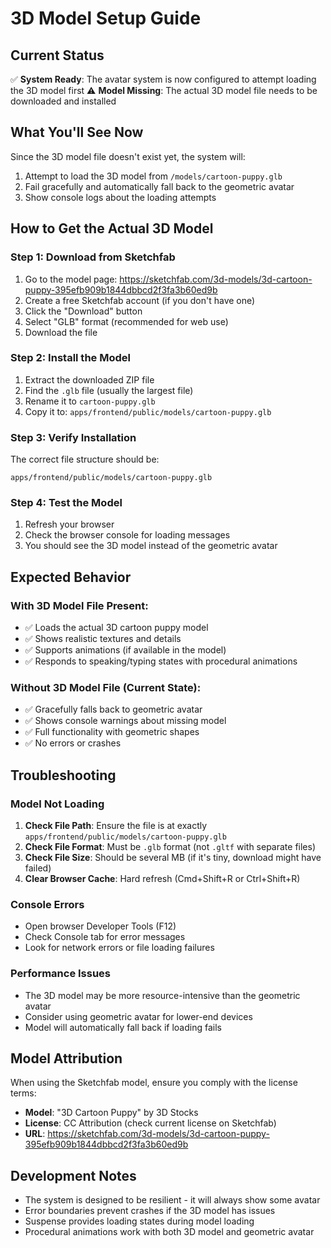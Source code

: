 # 3D Model Setup Guide

## Current Status
✅ **System Ready**: The avatar system is now configured to attempt loading the 3D model first
⚠️ **Model Missing**: The actual 3D model file needs to be downloaded and installed

## What You'll See Now
Since the 3D model file doesn't exist yet, the system will:
1. Attempt to load the 3D model from `/models/cartoon-puppy.glb`
2. Fail gracefully and automatically fall back to the geometric avatar
3. Show console logs about the loading attempts

## How to Get the Actual 3D Model

### Step 1: Download from Sketchfab
1. Go to the model page: https://sketchfab.com/3d-models/3d-cartoon-puppy-395efb909b1844dbbcd2f3fa3b60ed9b
2. Create a free Sketchfab account (if you don't have one)
3. Click the "Download" button
4. Select "GLB" format (recommended for web use)
5. Download the file

### Step 2: Install the Model
1. Extract the downloaded ZIP file
2. Find the `.glb` file (usually the largest file)
3. Rename it to `cartoon-puppy.glb`
4. Copy it to: `apps/frontend/public/models/cartoon-puppy.glb`

### Step 3: Verify Installation
The correct file structure should be:
```
apps/frontend/public/models/cartoon-puppy.glb
```

### Step 4: Test the Model
1. Refresh your browser
2. Check the browser console for loading messages
3. You should see the 3D model instead of the geometric avatar

## Expected Behavior

### With 3D Model File Present:
- ✅ Loads the actual 3D cartoon puppy model
- ✅ Shows realistic textures and details
- ✅ Supports animations (if available in the model)
- ✅ Responds to speaking/typing states with procedural animations

### Without 3D Model File (Current State):
- ✅ Gracefully falls back to geometric avatar
- ✅ Shows console warnings about missing model
- ✅ Full functionality with geometric shapes
- ✅ No errors or crashes

## Troubleshooting

### Model Not Loading
1. **Check File Path**: Ensure the file is at exactly `apps/frontend/public/models/cartoon-puppy.glb`
2. **Check File Format**: Must be `.glb` format (not `.gltf` with separate files)
3. **Check File Size**: Should be several MB (if it's tiny, download might have failed)
4. **Clear Browser Cache**: Hard refresh (Cmd+Shift+R or Ctrl+Shift+R)

### Console Errors
- Open browser Developer Tools (F12)
- Check Console tab for error messages
- Look for network errors or file loading failures

### Performance Issues
- The 3D model may be more resource-intensive than the geometric avatar
- Consider using geometric avatar for lower-end devices
- Model will automatically fall back if loading fails

## Model Attribution
When using the Sketchfab model, ensure you comply with the license terms:
- **Model**: "3D Cartoon Puppy" by 3D Stocks
- **License**: CC Attribution (check current license on Sketchfab)
- **URL**: https://sketchfab.com/3d-models/3d-cartoon-puppy-395efb909b1844dbbcd2f3fa3b60ed9b

## Development Notes
- The system is designed to be resilient - it will always show some avatar
- Error boundaries prevent crashes if the 3D model has issues
- Suspense provides loading states during model loading
- Procedural animations work with both 3D model and geometric avatar 